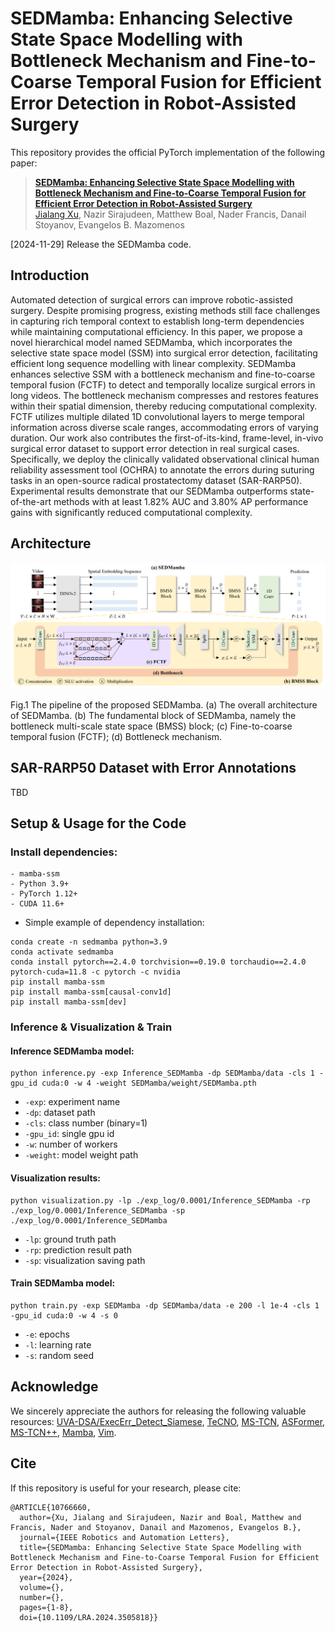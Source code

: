 # SEDMamba: Enhancing Selective State Space Modelling with Bottleneck Mechanism and Fine-to-Coarse Temporal Fusion for Efficient Error Detection in Robot-Assisted Surgery
This repository provides the official PyTorch implementation of the following paper:
> [**SEDMamba: Enhancing Selective State Space Modelling with Bottleneck Mechanism and Fine-to-Coarse Temporal Fusion for Efficient Error Detection in Robot-Assisted Surgery**](https://doi.org/10.1109/LRA.2024.3505818)<br>
> [Jialang Xu](https://www.researchgate.net/profile/Jialang-Xu), Nazir Sirajudeen, Matthew Boal, Nader Francis, Danail Stoyanov, Evangelos B. Mazomenos

[2024-11-29] Release the SEDMamba code.

## Introduction
Automated detection of surgical errors can improve robotic-assisted surgery. Despite promising progress, existing methods still face challenges in capturing rich temporal context to establish long-term dependencies while maintaining computational efficiency. In this paper, we propose a novel hierarchical model named SEDMamba, which incorporates the selective state space model (SSM) into surgical error detection, facilitating efficient long sequence modelling with linear complexity. SEDMamba enhances selective SSM with a bottleneck mechanism and fine-to-coarse temporal fusion (FCTF) to detect and temporally localize surgical errors in long videos. The bottleneck mechanism compresses and restores features within their spatial dimension, thereby reducing computational complexity. FCTF utilizes multiple dilated 1D convolutional layers to merge temporal information across diverse scale ranges, accommodating errors of varying duration. Our work also contributes the first-of-its-kind, frame-level, in-vivo surgical error dataset to support error detection in real surgical cases. Specifically, we deploy the clinically validated observational clinical human reliability assessment tool (OCHRA) to annotate the errors during suturing tasks in an open-source radical prostatectomy dataset (SAR-RARP50). Experimental results demonstrate that our SEDMamba outperforms state-of-the-art methods with at least 1.82% AUC and 3.80% AP performance gains with significantly reduced computational complexity.

## Architecture
<img src="./figure/framework.png"/>

Fig.1 The pipeline of the proposed SEDMamba. (a) The overall architecture of SEDMamba. (b) The fundamental block of SEDMamba, namely the bottleneck
 multi-scale state space (BMSS) block; (c) Fine-to-coarse temporal fusion (FCTF); (d) Bottleneck mechanism.

## SAR-RARP50 Dataset with Error Annotations
TBD

## Setup & Usage for the Code
### Install dependencies:
```
- mamba-ssm
- Python 3.9+
- PyTorch 1.12+
- CUDA 11.6+
```

- Simple example of dependency installation:
```
conda create -n sedmamba python=3.9
conda activate sedmamba
conda install pytorch==2.4.0 torchvision==0.19.0 torchaudio==2.4.0  pytorch-cuda=11.8 -c pytorch -c nvidia
pip install mamba-ssm
pip install mamba-ssm[causal-conv1d]
pip install mamba-ssm[dev]
```

### Inference & Visualization & Train
#### Inference SEDMamba model:
```
python inference.py -exp Inference_SEDMamba -dp SEDMamba/data -cls 1 -gpu_id cuda:0 -w 4 -weight SEDMamba/weight/SEDMamba.pth
```
- `-exp`: experiment name
- `-dp`: dataset path
- `-cls`: class number (binary=1)
- `-gpu_id`: single gpu id
- `-w`: number of workers
- `-weight`: model weight path

#### Visualization results:
```
python visualization.py -lp ./exp_log/0.0001/Inference_SEDMamba -rp ./exp_log/0.0001/Inference_SEDMamba -sp ./exp_log/0.0001/Inference_SEDMamba
```
- `-lp`: ground truth path
- `-rp`: prediction result path
- `-sp`: visualization saving path

#### Train SEDMamba model:
```
python train.py -exp SEDMamba -dp SEDMamba/data -e 200 -l 1e-4 -cls 1 -gpu_id cuda:0 -w 4 -s 0
```
- `-e`: epochs
- `-l`: learning rate
- `-s`: random seed

## Acknowledge
We sincerely appreciate the authors for releasing the following valuable resources: [UVA-DSA/ExecErr_Detect_Siamese](https://github.com/UVA-DSA/ExecErr_Detect_Siamese), [TeCNO](https://github.com/tobiascz/TeCNO), [MS-TCN](https://github.com/yabufarha/ms-tcn), [ASFormer](https://github.com/ChinaYi/ASFormer), [MS-TCN++](https://github.com/sj-li/MS-TCN2), [Mamba](https://github.com/state-spaces/mamba), [Vim](https://github.com/kyegomez/VisionMamba).

## Cite
If this repository is useful for your research, please cite:
```
@ARTICLE{10766660,
  author={Xu, Jialang and Sirajudeen, Nazir and Boal, Matthew and Francis, Nader and Stoyanov, Danail and Mazomenos, Evangelos B.},
  journal={IEEE Robotics and Automation Letters}, 
  title={SEDMamba: Enhancing Selective State Space Modelling with Bottleneck Mechanism and Fine-to-Coarse Temporal Fusion for Efficient Error Detection in Robot-Assisted Surgery}, 
  year={2024},
  volume={},
  number={},
  pages={1-8},
  doi={10.1109/LRA.2024.3505818}}
```

